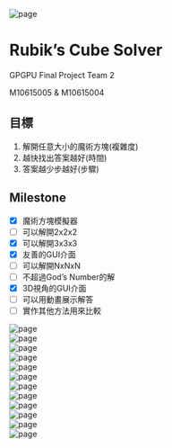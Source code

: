 ![page](https://i.imgur.com/jay7pf4.png)
# Rubik’s Cube Solver

GPGPU Final Project Team 2

M10615005 & M10615004

## 目標
1. 解開任意大小的魔術方塊(複雜度)
1. 越快找出答案越好(時間)
1. 答案越少步越好(步驟)


## Milestone
- [x] 魔術方塊模擬器
- [ ] 可以解開2x2x2
- [x] 可以解開3x3x3
- [x] 友善的GUI介面
- [ ] 可以解開NxNxN
- [ ] 不超過God’s Number的解
- [x] 3D視角的GUI介面
- [ ] 可以用動畫展示解答
- [ ] 實作其他方法用來比較

![page](https://i.imgur.com/mLKLnlV.png)\
![page](https://i.imgur.com/uebwbuV.png)\
![page](https://i.imgur.com/AKvPoMq.png)\
![page](https://i.imgur.com/p6Y5dFR.png)\
![page](https://i.imgur.com/VZPw1jF.png)\
![page](https://i.imgur.com/6OBHsSU.png)\
![page](https://i.imgur.com/rrq1JgH.png)\
![page](https://i.imgur.com/UGdu4w4.png)\
![page](https://i.imgur.com/wfc6LW1.png)\
![page](https://i.imgur.com/2FWG2iL.png)\
![page](https://i.imgur.com/NgbgMmk.png)\
![page](https://i.imgur.com/QDLlI6f.png)
